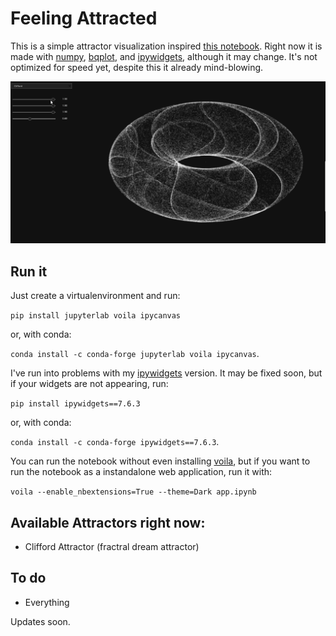 # Feeling Attracted

This is a simple attractor visualization inspired [this notebook](https://panel.holoviz.org/gallery/simple/clifford_interact.html). Right now it is made with [numpy](), [bqplot](), and [ipywidgets](), although it may change. It's not optimized for speed yet, despite this it already mind-blowing.

![](./demo/feeling_attracted.gif)

## Run it

Just create a virtualenvironment and run:

`pip install jupyterlab voila ipycanvas`

or, with conda:

`conda install -c conda-forge jupyterlab voila ipycanvas`.

I've run into problems with my [ipywidgets]() version. It may be fixed soon, but if your widgets are not appearing, run:

`pip install ipywidgets==7.6.3`

or, with conda:

`conda install -c conda-forge ipywidgets==7.6.3`.

You can run the notebook without even installing [voila](), but if you want to run the notebook as a instandalone web application, run it with:

`voila --enable_nbextensions=True --theme=Dark app.ipynb`



## Available Attractors right now:

- Clifford Attractor (fractral dream attractor)

## To do

- Everything

Updates soon.
